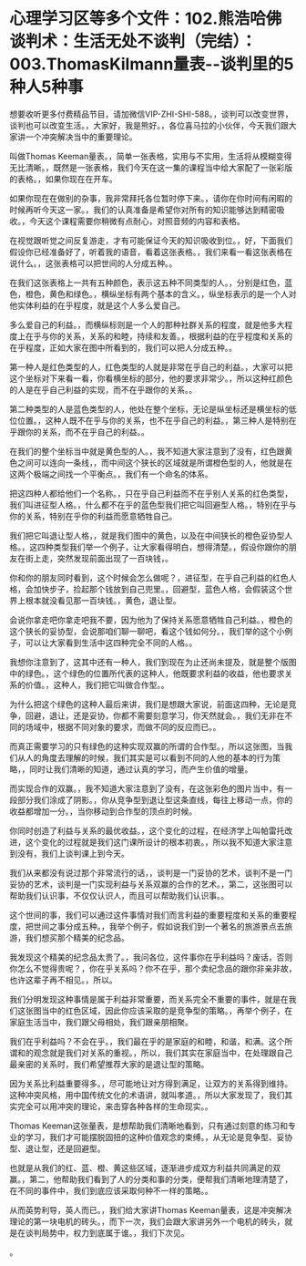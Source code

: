 # 心理学习区等多个文件：102.熊浩哈佛谈判术：生活无处不谈判（完结）：003.ThomasKilmann量表--谈判里的5种人5种事

想要收听更多付费精品节目，请加微信VIP-ZHI-SHI-588。，谈判可以改变世界，谈判也可以改变生活。，大家好，我是熊好。，各位喜马拉的小伙伴，今天我们跟大家讲一个冲突解决当中的重要理论。

叫做Thomas Keeman量表。，简单一张表格，实用与不实用，生活将从模糊变得无比清晰。，既然是一张表格，我们今天在这一集的课程当中给大家配了一张彩版的表格。，如果你现在在开车。

如果你现在在做别的杂事，我非常拜托各位暂时停下来。，请你在你时间有闲暇的时候再听今天这一家。，我们的认真准备是希望你对所有的知识能够达到精密吸收。，今天这个课程需要你稍微有点耐心，对照音频的内容和表格。

在视觉跟听觉之间反复游走，才有可能保证今天的知识吸收到位。，好，下面我们假设你已经准备好了，听着我的语音，看着这张表格。，我们来看一看这张表格在说什么。，这张表格可以把世间的人分成五种。。

在我们这张表格上一共有五种颜色，表示这五种不同类型的人。，分别是红色，蓝色，橙色，黄色和绿色。，横纵坐标有两个基本的含义。，纵坐标表示的是一个人对他实体利益的在乎程度，就是这个人多么爱自己。

多么爱自己的利益。，而横纵标则是一个人的那种社群关系的程度，就是他多大程度上在乎与你的关系，关系的和睦，持续和友善。，根据利益的在乎程度和关系的在乎程度，正如大家在图中所看到的，我们可以把人分成五种。。

第一种人是红色类型的人，红色类型的人就是非常在乎自己的利益。，大家可以把这个坐标对下来看一看，你看横坐标的部分，他的要求非常少。，所以这种红颜色的人是在乎自己利益的实现，而不在乎跟你的关系。。

第二种类型的人是蓝色类型的人，他处在整个坐标，无论是纵坐标还是横坐标的低位位置。，这种人既不在乎与你的关系，也不在乎自己的利益。，第三种人是特别在乎跟你的关系，而不在乎自己的利益。。

在我们的整个坐标当中就是黄色型的人。，我不知道大家注意到了没有，红色跟黄色之间可以连向一条线，，而中间这个狭长的区域就是所谓橙色型的人，他就是在这两个极端之间找一个平衡点。，我们有一个命名的体系。

把这四种人都给他们一个名称。，只在乎自己利益而不在乎别人关系的红色类型，我们叫进征型人格。，什么都不在乎的蓝色型我们把它叫回避型人格。，特别在乎与你的关系，特别在乎你的利益而愿意牺牲自己。

我们把它叫退让型人格，，就是我们图中的黄色，以及在中间狭长的橙色妥协型人格。，这四种类型我们举一个例子，让大家看得明白，想得清楚。，假设你跟你的朋友在街上走，突然发现前面出现了一百块钱，。

你和你的朋友同时看到，这个时候会怎么做呢？，进征型，在乎自己利益的红色人格，会加快步子，捡起那个钱放到自己兜里。，回避型，蓝色人格，会假装这个世界上根本就没看见那一百块钱。，黄色，退让型。

会说你拿走吧你拿走吧我不要，因为他为了保持关系愿意牺牲自己利益。，橙色的这个狭长的妥协型，会说那咱们聊一聊吧，看这个钱如何分。，我们举的这个小例子，可以让大家看到生活中这四种完全不同的人格。。

我想你注意到了，这其中还有一种人，我们到现在为止还尚未提及，就是整个版图中的绿色。，这个绿色的位置所代表的这种人，他既要求利益的收益，他也要求关系的价值。，这种人，我们把它叫做合作型。。

为什么把这个绿色的这种人最后来讲，我们是想跟大家说，前面这四种，无论是竞争，回避，退让，还是妥协，你都不需要刻意学习，你天然就会。，我们无非在不同的场域中，根据不同对象的要求，而做不同的反应而已。。

而真正需要学习的只有绿色的这种实现双赢的所谓的合作型。，所以这张图，当我们从人的角度去理解的时候，我们其实是可以看到不同的人他的基本的行为策略，，同时让我们清晰的知道，通过认真的学习，而产生价值的增量。

而实现合作的双赢。，我不知道大家注意到了没有，在这张彩色的图片当中，有一段部分我们涂成了阴影。，你从竞争型到退让型这条直线，每往上移动一点，你的收益都增加一分。，当你移动到合作型的顶点的时候。

你同时创造了利益与关系的最优收益。，这个变化的过程，在经济学上叫帕雷托改进，这个变化的过程就是我们这门课所设计的根本初衷。，所以我不知道大家注意到没有，我们上谈判课上到今天。

我们从来都没有说过那个非常流行的话，，谈判是一门妥协的艺术，谈判不是一门妥协的艺术，谈判是一门实现利益与关系双赢的合作的艺术。，第二，这张图可以帮助我们认识事，不仅仅认识人，而且可以帮助我们认识事。。

这个世间的事，我们可以通过这件事情对我们而言利益的重要程度和关系的重要程度，把世间之事分成五种。，我举个例子，假如说我们到一个著名的旅游景点去旅游，我们想买那个精美的纪念品。

我发现这个精美的纪念品太贵了。，我问各位，这件事你在乎利益吗？废话，否则你怎么不觉得贵呢？，你在乎关系吗？你不在乎，那个卖纪念品的跟你非亲非故，也许这辈子再不相见。，所以。

我们分明发现这种事情是属于利益非常重要，而关系完全不重要的事件，就是在我们这张图当中的红色区域，因此你应该采取的是竞争型的策略。，再举个例子，在家庭生活当中，我们跟父母相处，我们跟亲朋相聚。

我们在乎利益吗？不会在乎。，我们最在乎的是家庭的和睦，和谐，和满。这个所谓和的观念就是我们对关系的重视。，所以，我们其实在家庭当中，在处理跟自己最亲密的关系时，我们希望推荐大家的是退让型的策略。

因为关系比利益重要得多。，尽可能地让对方得到满足，让双方的关系得到维持。这种冲突风格，用中国传统文化的术语讲，就叫孝道。，所以大家发现了，我们其实完全可以用冲突的理论，来击穿各种各样的生命现实。。

Thomas Keeman这张量表，是想帮助我们清晰地看到，只有通过刻意的练习和专业的学习，我们才可能摆脱固扭的这种价值观念的束缚。，从无论是竞争型、妥协型、退让型，还是回避型。

也就是从我们的红、蓝、橙、黄这些区域，逐渐进步成双方利益共同满足的双赢。，第二，他帮助我们看到了人的分类和事的分类，便帮我们清晰地理清楚了，在不同的事件中，我们到底应该采取何种不一样的策略。。

从而英势利导，英人而已。，我们给大家讲Thomas Keeman量表，这是冲突解决理论的第一块电机的砖头。，而下一次，我们会跟大家讲另外一个电机的砖头，就是在谈判局势中，权力到底属于谁。，我们下次见。

。